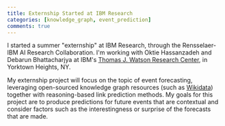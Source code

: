 ```yaml
---
title: Externship Started at IBM Research
categories: [knowledge_graph, event_prediction]
comments: true
---
```


I started a summer "externship" at IBM Research, through the Rensselaer-IBM AI Research Collaboration.
I'm working with Oktie Hassanzadeh and Debarun Bhattacharjya at IBM's [Thomas J. Watson Research Center](https://research.ibm.com/labs/watson/),
in Yorktown Heights, NY.

My externship project will focus on the topic of event forecasting, leveraging open-sourced knowledge graph resources
(such as [Wikidata](https://www.wikidata.org/wiki/Wikidata:Main_Page)) together with reasoning-based
link prediction methods. My goals for this project are to produce predictions for future events
that are contextual and consider factors such as the interestingness or surprise of the forecasts that are made.